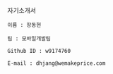 자기소개서
~~~~~~~~~~~~~~~~~~~~
이름 : 장동현

팀 : 모바일개발팀

Github ID : w9174760

E-mail : dhjang@wemakeprice.com
